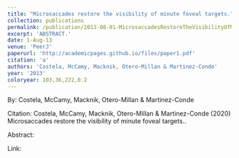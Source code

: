 ```yaml
---
title: "Microsaccades restore the visibility of minute foveal targets."
collection: publications
permalink: /publication/2013-08-01-MicrosaccadesRestoreTheVisibilityOfMinuteFovealTargets_
excerpt: 'ABSTRACT.'
date: 1-Aug-13
venue: 'PeerJ'
paperurl: 'http://academicpages.github.io/files/paper1.pdf'
citation: 'a'
authors: 'Costela, McCamy, Macknik, Otero-Millan & Martinez-Conde'
year: '2013'
coloryear: 103,36,222,0.2
---
```


By: Costela, McCamy, Macknik, Otero-Millan & Martinez-Conde

Citation: Costela, McCamy, Macknik, Otero-Millan & Martinez-Conde (2020) Microsaccades restore the visibility of minute foveal targets.. 

Abstract: 

Link: 
